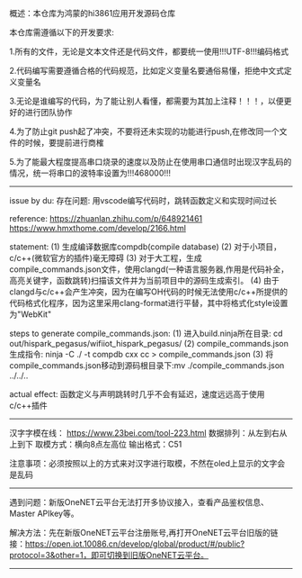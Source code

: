概述：本仓库为鸿蒙的hi3861应用开发源码仓库

本仓库需遵循以下的开发要求:

1.所有的文件，无论是文本文件还是代码文件，都要统一使用!!!UTF-8!!!编码格式

2.代码编写需要遵循合格的代码规范，比如定义变量名要通俗易懂，拒绝中文式定义变量名

3.无论是谁编写的代码，为了能让别人看懂，都需要为其加上注释！！！，以便更好的进行团队协作

4.为了防止git push起了冲突，不要将还未实现的功能进行push,在修改同一个文件的时候，要提前进行商榷

5.为了能最大程度提高串口烧录的速度以及防止在使用串口通信时出现汉字乱码的情况，统一将串口的波特率设置为!!!468000!!!

-------------------------------------------------------------------------------------------------------

issue by du:
存在问题:
用vscode编写代码时，跳转函数定义和实现时间过长

reference:
https://zhuanlan.zhihu.com/p/648921461
https://www.hmxthome.com/develop/2166.html

statement:
(1) 生成编译数据库compdb(compile database)
(2) 对于小项目，c/c++(微软官方的插件)毫无障碍
(3) 对于大工程，生成compile_commands.json文件，使用clangd(一种语言服务器,作用是代码补全，高亮关键字，函数跳转)扫描该文件并为当前项目中的源码生成索引。
(4) 由于clangd与c/c++会产生冲突，因为在编写OH代码的时候无法使用c/c++所提供的代码格式化程序，因为这里采用clang-format进行平替，其中将格式化style设置为"WebKit"

steps to generate compile_commands.json:
(1) 进入build.ninja所在目录: cd out/hispark_pegasus/wifiiot_hispark_pegasus/
(2) compile_commands.json生成指令: ninja -C ./ -t compdb cxx cc > compile_commands.json
(3) 将compile_commands.json移动到源码根目录下:mv ./compile_commands.json ../../..

actual effect:
函数定义与声明跳转时几乎不会有延迟，速度远远高于使用c/c++插件

-------------------------------------------------------------------------------------------------------

汉字字模在线： https://www.23bei.com/tool-223.html
数据排列：从左到右从上到下
取模方式：横向8点左高位
输出格式：C51

注意事项：必须按照以上的方式来对汉字进行取模，不然在oled上显示的文字会是乱码

-------------------------------------------------------------------------------------------------------

遇到问题：新版OneNET云平台无法打开多协议接入，查看产品鉴权信息、Master APIkey等。

解决方法：先在新版OneNET云平台注册账号,再打开OneNET云平台旧版的链接：https://open.iot.10086.cn/develop/global/product/#/public?protocol=3&other=1，即可切换到旧版OneNET云平台。

-------------------------------------------------------------------------------------------------------

